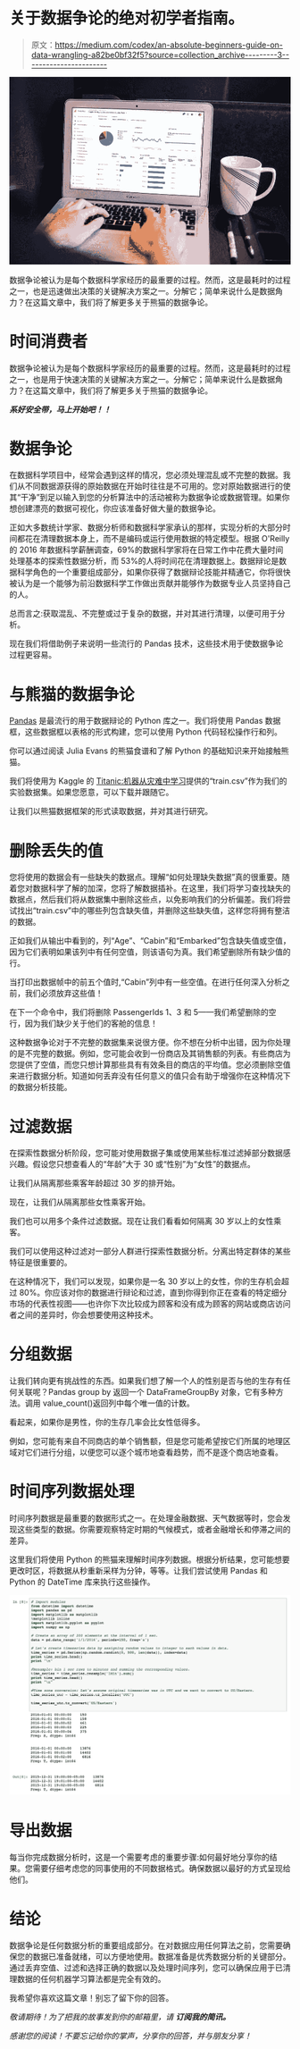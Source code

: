 # 关于数据争论的绝对初学者指南。

> 原文：<https://medium.com/codex/an-absolute-beginners-guide-on-data-wrangling-a82be0bf32f5?source=collection_archive---------3----------------------->

![](img/dd8fc20cd83840ac59746ae917b2a22b.png)

数据争论被认为是每个数据科学家经历的最重要的过程。然而，这是最耗时的过程之一，也是迅速做出决策的关键解决方案之一。分解它；简单来说什么是数据角力？在这篇文章中，我们将了解更多关于熊猫的数据争论。

# 时间消费者

数据争论被认为是每个数据科学家经历的最重要的过程。然而，这是最耗时的过程之一，也是用于快速决策的关键解决方案之一。分解它；简单来说什么是数据角力？在这篇文章中，我们将了解更多关于熊猫的数据争论。

***系好安全带，马上开始吧！！***

# 数据争论

在数据科学项目中，经常会遇到这样的情况，您必须处理混乱或不完整的数据。我们从不同数据源获得的原始数据在开始时往往是不可用的。您对原始数据进行的使其“干净”到足以输入到您的分析算法中的活动被称为数据争论或数据管理。如果你想创建漂亮的数据可视化，你应该准备好做大量的数据争论。

正如大多数统计学家、数据分析师和数据科学家承认的那样，实现分析的大部分时间都花在清理数据本身上，而不是编码或运行使用数据的特定模型。根据 O'Reilly 的 2016 年数据科学薪酬调查，69%的数据科学家将在日常工作中花费大量时间处理基本的探索性数据分析，而 53%的人将时间花在清理数据上。数据辩论是数据科学角色的一个重要组成部分，如果你获得了数据辩论技能并精通它，你将很快被认为是一个能够为前沿数据科学工作做出贡献并能够作为数据专业人员坚持自己的人。

总而言之:获取混乱、不完整或过于复杂的数据，并对其进行清理，以便可用于分析。

现在我们将借助例子来说明一些流行的 Pandas 技术，这些技术用于使数据争论过程更容易。

# 与熊猫的数据争论

[Pandas](http://pandas.pydata.org/) 是最流行的用于数据辩论的 Python 库之一。我们将使用 Pandas 数据框，这些数据框以表格的形式构建，您可以使用 Python 代码轻松操作行和列。

你可以通过阅读 Julia Evans 的熊猫食谱和了解 Python 的基础知识来开始接触熊猫。

我们将使用为 Kaggle 的 [Titanic:机器从灾难中学习](https://www.kaggle.com/c/titanic)提供的“train.csv”作为我们的实验数据集。如果您愿意，可以下载并跟随它。

让我们以熊猫数据框架的形式读取数据，并对其进行研究。

# 删除丢失的值

您将使用的数据会有一些缺失的数据点。理解“如何处理缺失数据”真的很重要。随着您对数据科学了解的加深，您将了解数据插补。在这里，我们将学习查找缺失的数据点，然后我们将从数据集中删除这些点，以免影响我们的分析偏差。我们将尝试找出“train.csv”中的哪些列包含缺失值，并删除这些缺失值，这样您将拥有整洁的数据。

正如我们从输出中看到的，列“Age”、“Cabin”和“Embarked”包含缺失值或空值，因为它们表明如果该列中有任何空值，则该语句为真。我们希望删除所有缺少值的行。

当打印出数据帧中的前五个值时,“Cabin”列中有一些空值。在进行任何深入分析之前，我们必须放弃这些值！

在下一个命令中，我们将删除 PassengerIds 1、3 和 5——我们希望删除的空行，因为我们缺少关于他们的客舱的信息！

这种数据争论对于不完整的数据集来说很方便。你不想在分析中出错，因为你处理的是不完整的数据。例如，您可能会收到一份商店及其销售额的列表。有些商店为您提供了空值，而您只想计算那些具有有效条目的商店的平均值。您必须删除空值来进行数据分析。知道如何丢弃没有任何意义的值只会有助于增强你在这种情况下的数据分析技能。

# 过滤数据

在探索性数据分析阶段，您可能对使用数据子集或使用某些标准过滤掉部分数据感兴趣。假设您只想查看人的“年龄”大于 30 或“性别”为“女性”的数据点。

让我们从隔离那些乘客年龄超过 30 岁的排开始。

现在，让我们从隔离那些女性乘客开始。

我们也可以用多个条件过滤数据。现在让我们看看如何隔离 30 岁以上的女性乘客。

我们可以使用这种过滤对一部分人群进行探索性数据分析。分离出特定群体的某些特征是很重要的。

在这种情况下，我们可以发现，如果你是一名 30 岁以上的女性，你的生存机会超过 80%。你应该对你的数据进行辩论和过滤，直到你得到你正在查看的特定细分市场的代表性视图——也许你下次比较成为顾客和没有成为顾客的网站或商店访问者之间的差异时，你会想要使用这种技术。

# 分组数据

让我们转向更有挑战性的东西。如果我们想了解一个人的性别是否与他的生存有任何关联呢？Pandas group by 返回一个 DataFrameGroupBy 对象，它有多种方法。调用 value_count()返回列中每个唯一值的计数。

看起来，如果你是男性，你的生存几率会比女性低得多。

例如，您可能有来自不同商店的单个销售额，但是您可能希望按它们所属的地理区域对它们进行分组，以便您可以逐个城市地查看趋势，而不是逐个商店地查看。

# 时间序列数据处理

时间序列数据是最重要的数据形式之一。在处理金融数据、天气数据等时，您会发现这些类型的数据。你需要观察特定时期的气候模式，或者金融增长和停滞之间的差异。

这里我们将使用 Python 的熊猫来理解时间序列数据。根据分析结果，您可能想要更改时区，将数据从秒重新采样为分钟，等等。让我们尝试使用 Pandas 和 Python 的 DateTime 库来执行这些操作。

![](img/01eeee90f1238b1568961397421bdcb9.png)

# 导出数据

每当你完成数据分析时，这是一个需要考虑的重要步骤:如何最好地分享你的结果。您需要仔细考虑您的同事使用的不同数据格式。确保数据以最好的方式呈现给他们。

# 结论

数据争论是任何数据分析的重要组成部分。在对数据应用任何算法之前，您需要确保您的数据已准备就绪，可以方便地使用。数据准备是优秀数据分析的关键部分。通过丢弃空值、过滤和选择正确的数据以及处理时间序列，您可以确保应用于已清理数据的任何机器学习算法都是完全有效的。

我希望你喜欢这篇文章！别忘了留下你的回答。

*敬请期待！为了把我的故事发到你的邮箱里，请* ***订阅我的简讯。***

*感谢您的阅读！不要忘记给你的掌声，分享你的回答，并与朋友分享！*